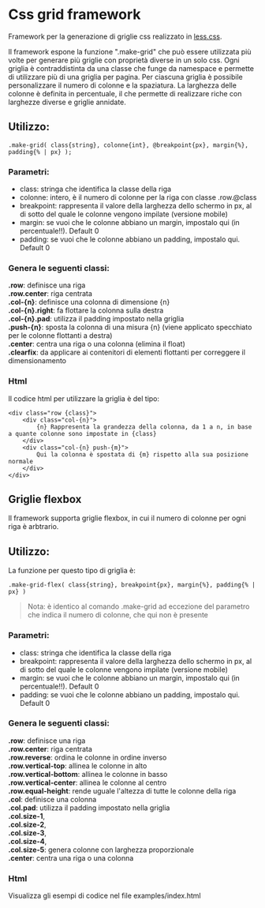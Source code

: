 # Css grid framework

Framework per la generazione di griglie css realizzato in [less.css](http://lesscss.org/).

Il framework espone la funzione ".make-grid" che può essere utilizzata più volte per generare più griglie con proprietà diverse in un solo css.
Ogni griglia è contraddistinta da una classe che funge da namespace e permette di utilizzare più di una griglia per pagina.
Per ciascuna griglia è possibile personalizzare il numero di colonne e la spaziatura. La larghezza delle colonne è definita in percentuale, il che permette di realizzare riche con larghezze diverse e griglie annidate.

## Utilizzo:

    .make-grid( class{string}, colonne{int}, @breakpoint{px}, margin{%}, padding{% | px} );

### Parametri:

- class: stringa che identifica la classe della riga
- colonne: intero, è il numero di colonne per la riga con classe .row.@class
- breakpoint: rappresenta il valore della larghezza dello schermo in px, al di sotto del quale le colonne vengono impilate (versione mobile) 
- margin: se vuoi che le colonne abbiano un margin, impostalo qui (in percentuale!!). Default 0
- padding: se vuoi che le colonne abbiano un padding, impostalo qui. Default 0

### Genera le seguenti classi:

**.row**: definisce una riga  
**.row.center**: riga centrata  
**.col-{n}**: definisce una colonna di dimensione {n}  
**.col-{n}.right**: fa flottare la colonna sulla destra  
**.col-{n}.pad**: utilizza il padding impostato nella griglia  
**.push-{n}**: sposta la colonna di una misura {n} (viene applicato specchiato per le colonne flottanti a destra)  
**.center**: centra una riga o una colonna (elimina il float)  
**.clearfix**: da applicare ai contenitori di elementi flottanti per correggere il dimensionamento  

### Html

Il codice html per utilizzare la griglia è del tipo:

    <div class="row {class}">
        <div class="col-{n}">
            {n} Rappresenta la grandezza della colonna, da 1 a n, in base a quante colonne sono impostate in {class}
        </div>
        <div class="col-{n} push-{m}">
            Qui la colonna è spostata di {m} rispetto alla sua posizione normale
        </div>
    </div>

## Griglie flexbox

Il framework supporta griglie flexbox, in cui il numero di colonne per ogni riga è arbtrario. 

## Utilizzo:

La funzione per questo tipo di griglia è:

    .make-grid-flex( class{string}, breakpoint{px}, margin{%}, padding{% | px} )

> Nota: è identico al comando .make-grid ad eccezione del parametro che indica il numero di colonne, che qui non è presente

### Parametri:

- class: stringa che identifica la classe della riga
- breakpoint: rappresenta il valore della larghezza dello schermo in px, al di sotto del quale le colonne vengono impilate (versione mobile) 
- margin: se vuoi che le colonne abbiano un margin, impostalo qui (in percentuale!!). Default 0
- padding: se vuoi che le colonne abbiano un padding, impostalo qui. Default 0

### Genera le seguenti classi:

**.row**: definisce una riga  
**.row.center**: riga centrata  
**.row.reverse**: ordina le colonne in ordine inverso  
**.row.vertical-top**: allinea le colonne in alto  
**.row.vertical-bottom**: allinea le colonne in basso  
**.row.vertical-center**: allinea le colonne al centro  
**.row.equal-height**: rende uguale l'altezza di tutte le colonne della riga  
**.col**: definisce una colonna   
**.col.pad**: utilizza il padding impostato nella griglia  
**.col.size-1**,  
	**.col.size-2**,  
	**.col.size-3**,  
	**.col.size-4**,  
	**.col.size-5**: genera colonne con larghezza proporzionale  
**.center**: centra una riga o una colonna

### Html

Visualizza gli esempi di codice nel file examples/index.html